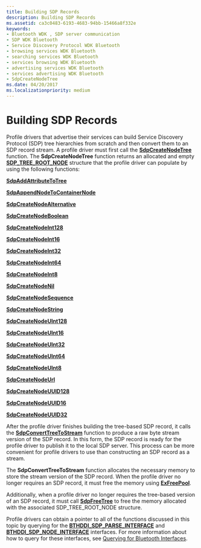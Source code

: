 ```yaml
---
title: Building SDP Records
description: Building SDP Records
ms.assetid: ca3c0483-6193-4683-94bb-15466a8f332e
keywords:
- Bluetooth WDK , SDP server communication
- SDP WDK Bluetooth
- Service Discovery Protocol WDK Bluetooth
- browsing services WDK Bluetooth
- searching services WDK Bluetooth
- services browsing WDK Bluetooth
- advertising services WDK Bluetooth
- services advertising WDK Bluetooth
- SdpCreateNodeTree
ms.date: 04/20/2017
ms.localizationpriority: medium
---
```


# Building SDP Records


Profile drivers that advertise their services can build Service Discovery Protocol (SDP) tree hierarchies from scratch and then convert them to an SDP record stream. A profile driver must first call the [**SdpCreateNodeTree**](https://docs.microsoft.com/windows-hardware/drivers/ddi/sdplib/nf-sdplib-sdpcreatenodetree) function. The **SdpCreateNodeTree** function returns an allocated and empty [**SDP\_TREE\_ROOT\_NODE**](https://docs.microsoft.com/windows-hardware/drivers/ddi/sdpnode/ns-sdpnode-_sdp_tree_root_node) structure that the profile driver can populate by using the following functions:

[**SdpAddAttributeToTree**](https://docs.microsoft.com/windows-hardware/drivers/ddi/sdplib/nf-sdplib-sdpaddattributetotree)

[**SdpAppendNodeToContainerNode**](https://docs.microsoft.com/windows-hardware/drivers/ddi/sdplib/nf-sdplib-sdpappendnodetocontainernode)

[**SdpCreateNodeAlternative**](https://docs.microsoft.com/windows-hardware/drivers/ddi/sdplib/nf-sdplib-sdpcreatenodealternative)

[**SdpCreateNodeBoolean**](https://docs.microsoft.com/windows-hardware/drivers/ddi/sdplib/nf-sdplib-sdpcreatenodeboolean)

[**SdpCreateNodeInt128**](https://docs.microsoft.com/windows-hardware/drivers/ddi/sdplib/nf-sdplib-sdpcreatenodeint128)

[**SdpCreateNodeInt16**](https://docs.microsoft.com/windows-hardware/drivers/ddi/sdplib/nf-sdplib-sdpcreatenodeint16)

[**SdpCreateNodeInt32**](https://docs.microsoft.com/windows-hardware/drivers/ddi/sdplib/nf-sdplib-sdpcreatenodeint32)

[**SdpCreateNodeInt64**](https://docs.microsoft.com/windows-hardware/drivers/ddi/sdplib/nf-sdplib-sdpcreatenodeint64)

[**SdpCreateNodeInt8**](https://docs.microsoft.com/windows-hardware/drivers/ddi/sdplib/nf-sdplib-sdpcreatenodeint8)

[**SdpCreateNodeNil**](https://docs.microsoft.com/windows-hardware/drivers/ddi/sdplib/nf-sdplib-sdpcreatenodenil)

[**SdpCreateNodeSequence**](https://docs.microsoft.com/windows-hardware/drivers/ddi/sdplib/nf-sdplib-sdpcreatenodesequence)

[**SdpCreateNodeString**](https://docs.microsoft.com/windows-hardware/drivers/ddi/sdplib/nf-sdplib-sdpcreatenodestring)

[**SdpCreateNodeUInt128**](https://docs.microsoft.com/windows-hardware/drivers/ddi/sdplib/nf-sdplib-sdpcreatenodeuint128)

[**SdpCreateNodeUInt16**](https://docs.microsoft.com/windows-hardware/drivers/ddi/sdplib/nf-sdplib-sdpcreatenodeuint16)

[**SdpCreateNodeUInt32**](https://docs.microsoft.com/windows-hardware/drivers/ddi/sdplib/nf-sdplib-sdpcreatenodeuint32)

[**SdpCreateNodeUInt64**](https://docs.microsoft.com/windows-hardware/drivers/ddi/sdplib/nf-sdplib-sdpcreatenodeuint64)

[**SdpCreateNodeUInt8**](https://docs.microsoft.com/windows-hardware/drivers/ddi/sdplib/nf-sdplib-sdpcreatenodeuint8)

[**SdpCreateNodeUrl**](https://docs.microsoft.com/windows-hardware/drivers/ddi/sdplib/nf-sdplib-sdpcreatenodeurl)

[**SdpCreateNodeUUID128**](https://docs.microsoft.com/windows-hardware/drivers/ddi/sdplib/nf-sdplib-sdpcreatenodeuuid128)

[**SdpCreateNodeUUID16**](https://docs.microsoft.com/windows-hardware/drivers/ddi/sdplib/nf-sdplib-sdpcreatenodeuuid16)

[**SdpCreateNodeUUID32**](https://docs.microsoft.com/windows-hardware/drivers/ddi/sdplib/nf-sdplib-sdpcreatenodeuuid32)

After the profile driver finishes building the tree-based SDP record, it calls the [**SdpConvertTreeToStream**](https://docs.microsoft.com/windows-hardware/drivers/ddi/bthsdpddi/nc-bthsdpddi-pconverttreetostream) function to produce a raw byte stream version of the SDP record. In this form, the SDP record is ready for the profile driver to publish it to the local SDP server. This process can be more convenient for profile drivers to use than constructing an SDP record as a stream.

The **SdpConvertTreeToStream** function allocates the necessary memory to store the stream version of the SDP record. When the profile driver no longer requires an SDP record, it must free the memory using [**ExFreePool**](https://docs.microsoft.com/windows-hardware/drivers/ddi/ntddk/nf-ntddk-exfreepool).

Additionally, when a profile driver no longer requires the tree-based version of an SDP record, it must call [**SdpFreeTree**](https://docs.microsoft.com/windows-hardware/drivers/ddi/sdplib/nf-sdplib-sdpfreetree) to free the memory allocated with the associated SDP\_TREE\_ROOT\_NODE structure.

Profile drivers can obtain a pointer to all of the functions discussed in this topic by querying for the [**BTHDDI\_SDP\_PARSE\_INTERFACE**](https://docs.microsoft.com/windows-hardware/drivers/ddi/bthsdpddi/ns-bthsdpddi-_bthddi_sdp_parse_interface) and [**BTHDDI\_SDP\_NODE\_INTERFACE**](https://docs.microsoft.com/windows-hardware/drivers/ddi/bthsdpddi/ns-bthsdpddi-_bthddi_sdp_node_interface) interfaces. For more information about how to query for these interfaces, see [Querying for Bluetooth Interfaces](querying-for-bluetooth-interfaces.md).

 

 





